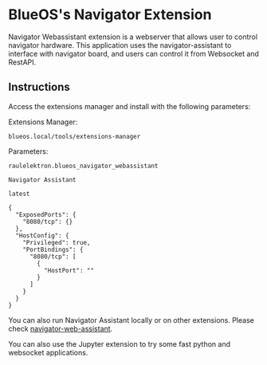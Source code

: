 # BlueOS's Navigator Extension

Navigator Webassistant extension is a webserver that allows user to control navigator hardware.
This application uses the navigator-assistant to interface with navigator board, and users can control it from Websocket and RestAPI.

## Instructions

Access the extensions manager and install with the following parameters:

Extensions Manager:
```
blueos.local/tools/extensions-manager
```
Parameters:

```
raulelektron.blueos_navigator_webassistant

Navigator Assistant

latest

{
  "ExposedPorts": {
    "8080/tcp": {}
  },
  "HostConfig": {
    "Privileged": true,
    "PortBindings": {
      "8080/tcp": [
        {
          "HostPort": ""
        }
      ]
    }
  }
}
```

You can also run Navigator Assistant locally or on other extensions. Please check [navigator-web-assistant].

You can also use the Jupyter extension to try some fast python and websocket applications.


[navigator-web-assistant]: https://github.com/RaulTrombin/navigator-web-assistant